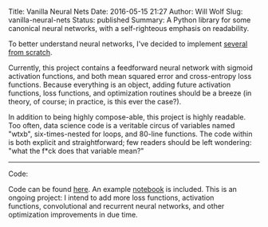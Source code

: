 Title: Vanilla Neural Nets
Date: 2016-05-15 21:27
Author: Will Wolf
Slug: vanilla-neural-nets
Status: published
Summary: A Python library for some canonical neural networks, with a self-righteous emphasis on readability.

To better understand neural networks, I've decided to implement [several from scratch](https://github.com/cavaunpeu/vanilla-neural-nets).

Currently, this project contains a feedforward neural network with sigmoid activation functions, and both mean squared error and cross-entropy loss functions. Because everything is an object, adding future activation functions, loss functions, and optimization routines should be a breeze (in theory, of course; in practice, is this ever the case?).

In addition to being highly compose-able, this project is highly readable. Too often, data science code is a veritable circus of variables named "wtxb", six-times-nested for loops, and 80-line functions. The code within is both explicit and straightforward; few readers should be left wondering: "what the f*ck does that variable mean?"

---
Code:

Code can be found [here](https://github.com/cavaunpeu/vanilla-neural-nets). An example [notebook](http://nbviewer.jupyter.org/github/cavaunpeu/vanilla-neural-nets/blob/master/examples/mnist.ipynb) is included. This is an ongoing project: I intend to add more loss functions, activation functions, convolutional and recurrent neural networks, and other optimization improvements in due time.
